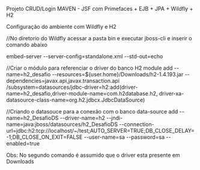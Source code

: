 Projeto CRUD/Login MAVEN - JSF com Primefaces + EJB + JPA + Wildfly + H2

Configuração do ambiente com Wildfly e H2

//No diretorio do Wildfly acessar a pasta bin e executar jboss-cli e inserir o comando abaixo

embed-server --server-config=standalone.xml --std-out=echo

//Criar o módulo para referenciar o driver do banco H2
module add --name=h2_desafio --resources=${user.home}/Downloads/h2-1.4.193.jar --dependencies=javax.api,javax.transaction.api 
/subsystem=datasources/jdbc-driver=h2:add(driver-name=h2_desafio,driver-module-name=com.h2database.h2, driver-xa-datasource-class-name=org.h2.jdbcx.JdbcDataSource)

//Criando o datasouce para a conexão com o banco
data-source add --name=h2_DesafioDS  --driver-name=h2 --jndi-name=java:jboss/datasources/h2_DesafioDS  --connection-url=jdbc:h2:tcp://localhost/~/test;AUTO_SERVER=TRUE;DB_CLOSE_DELAY=-1;DB_CLOSE_ON_EXIT=FALSE --user-name=sa  --password=sa --enabled=true

Obs: No segundo comando é assumido que o driver esta presente em Downloads

